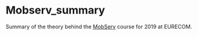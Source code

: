 # Mobserv_summary

Summary of the theory behind the [MobServ](http://www.eurecom.fr/en/course/MobServ-2015Fall) course for 2019 at EURECOM.
